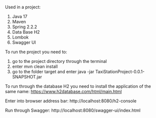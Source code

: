 Used in a project:
1. Java 17
2. Maven
3. Spring 2.2.2
4. Data Base H2
5. Lombok
6. Swagger UI

To run the project you need to: 
1. go to the project directory through the terminal
2. enter mvn clean install
3. go to the folder target and enter java -jar TaxiStationProject-0.0.1-SNAPSHOT.jar

To run through the database H2 you need to install the application of the same name:
https://www.h2database.com/html/main.html

Enter into browser address bar: http://localhost:8080/h2-console

Run through Swagger: http://localhost:8080/swagger-ui/index.html
